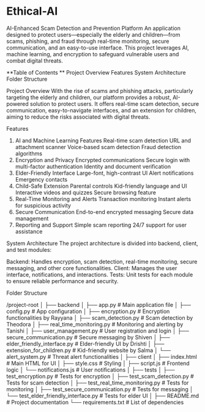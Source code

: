 # Ethical-AI
AI-Enhanced Scam Detection and Prevention Platform
An application designed to protect users—especially the elderly and children—from scams, phishing, and fraud through real-time monitoring, secure communication, and an easy-to-use interface. This project leverages AI, machine learning, and encryption to safeguard vulnerable users and combat digital threats.

**Table of Contents
**
Project Overview
Features
System Architecture
Folder Structure


Project Overview
With the rise of scams and phishing attacks, particularly targeting the elderly and children, our platform provides a robust, AI-powered solution to protect users. It offers real-time scam detection, secure communication, easy-to-navigate interfaces, and an extension for children, aiming to reduce the risks associated with digital threats.

Features
1. AI and Machine Learning Features
Real-time scam detection
URL and attachment scanner
Voice-based scam detection
Fraud detection algorithms
3. Encryption and Privacy
Encrypted communications
Secure login with multi-factor authentication
Identity and document verification
4. Elder-Friendly Interface
Large-font, high-contrast UI
Alert notifications
Emergency contacts
5. Child-Safe Extension
Parental controls
Kid-friendly language and UI
Interactive videos and quizzes
Secure browsing feature
6. Real-Time Monitoring and Alerts
Transaction monitoring
Instant alerts for suspicious activity
7. Secure Communication
End-to-end encrypted messaging
Secure data management
8. Reporting and Support
Simple scam reporting
24/7 support for user assistance


System Architecture
The project architecture is divided into backend, client, and test modules:

Backend: Handles encryption, scam detection, real-time monitoring, secure messaging, and other core functionalities.
Client: Manages the user interface, notifications, and interactions.
Tests: Unit tests for each module to ensure reliable performance and security.


Folder Structure

/project-root
│
├── backend
│   ├── app.py                        # Main application file
│   ├── config.py                     # App configuration
│   ├── encryption.py                 # Encryption functionalities by Rayyana
│   ├── scam_detection.py             # Scam detection by Theodora
│   ├── real_time_monitoring.py       # Monitoring and alerting by Tanishi
│   ├── user_management.py            # User registration and login
│   ├── secure_communication.py       # Secure messaging by Shiven
│   ├── elder_friendly_interface.py   # Elder-friendly UI by Drishti
│   ├── extension_for_children.py     # Kid-friendly website by Salma
│   └── alert_system.py               # Threat alert functionalities
│
├── client
│   ├── index.html                    # Main HTML for UI
│   ├── style.css                     # Styling
│   ├── script.js                     # Frontend logic
│   └── notifications.js              # User notifications
│
├── tests
│   ├── test_encryption.py            # Tests for encryption
│   ├── test_scam_detection.py        # Tests for scam detection
│   ├── test_real_time_monitoring.py  # Tests for monitoring
│   ├── test_secure_communication.py  # Tests for messaging
│   └── test_elder_friendly_interface.py # Tests for elder UI
│
├── README.md                         # Project documentation
└── requirements.txt                  # List of dependencies

